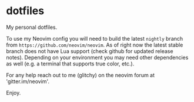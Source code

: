 # dotfiles
My personal dotfiles.

To use my Neovim config you will need to build the latest `nightly` branch from `https://github.com/neovim/neovim`. As of right now the latest stable branch does not have Lua support (check github for updated release notes). Depending on your environment you may need other dependencies as well (e.g. a terminal that supports true color, etc.).

For any help reach out to me (glitchy) on the neovim forum at 'gitter.im/neovim'.

Enjoy.
